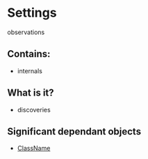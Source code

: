 # Settings

observations

## Contains:
* internals

## What is it?
* discoveries

## Significant dependant objects
* [ClassName](ClassName.md)
